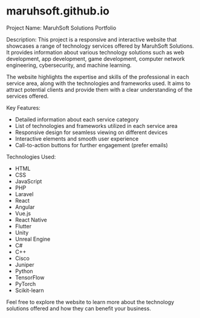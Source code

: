 # maruhsoft.github.io
Project Name: MaruhSoft Solutions Portfolio

Description:
This project is a responsive and interactive website that showcases a range of technology services offered by MaruhSoft Solutions. It provides information about various technology solutions such as web development, app development, game development, computer network engineering, cybersecurity, and machine learning.

The website highlights the expertise and skills of the professional in each service area, along with the technologies and frameworks used. It aims to attract potential clients and provide them with a clear understanding of the services offered.

Key Features:
- Detailed information about each service category
- List of technologies and frameworks utilized in each service area
- Responsive design for seamless viewing on different devices
- Interactive elements and smooth user experience
- Call-to-action buttons for further engagement (prefer emails)

Technologies Used:
- HTML
- CSS
- JavaScript
- PHP
- Laravel
- React
- Angular
- Vue.js
- React Native
- Flutter
- Unity
- Unreal Engine
- C#
- C++
- Cisco
- Juniper
- Python
- TensorFlow
- PyTorch
- Scikit-learn

Feel free to explore the website to learn more about the technology solutions offered and how they can benefit your business.

